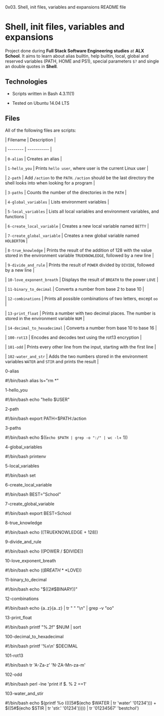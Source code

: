 0x03. Shell, init files, variables and expansions
README file


# Shell, init files, variables and expansions

                


                

Project done during **Full Stack Software Engineering studies** at **ALX School**. It aims to learn about alias builtin, help builtin, local, global and reserved variables (PATH, HOME and PS1), special parameters `$?` and single an double quotes in **Shell**.

                


                

## Technologies

                

* Scripts written in Bash 4.3.11(1)

                

* Tested on Ubuntu 14.04 LTS

                


                

## Files

                

All of the following files are scripts:

                


                

| Filename | Description |

                

| -------- | ----------- |

                

| `0-alias` | Creates an alias |

                

| `1-hello_you` | Prints `hello user`, where user is the current Linux user |

                

| `2-path` | Add `/action` to the `PATH`. `/action` should be the last directory the shell looks into when looking for a program |

                

| `3-paths` | Counts the number of the directories in the `PATH` |

                

| `4-global_variables` | Lists environment variables |

                

| `5-local_variables` | Lists all local variables and environment variables, and functions |

                

| `6-create_local_variable` | Creates a new local variable named `BETTY` |

                

| `7-create_global_variable` | Creates a new global variable named `HOLBERTON` |

                

| `8-true_knowledge` | Prints the result of the addition of 128 with the value stored in the environment variable `TRUEKNOWLEDGE`, followed by a new line |

                

| `9-divide_and_rule` | Prints the result of `POWER` divided by `DIVIDE`, followed by a new line |

                

| `10-love_exponent_breath` | Displays the result of `BREATH` to the power `LOVE` |

                

| `11-binary_to_decimal` | Converts a number from base 2 to base 10 |

                

| `12-combinations` | Prints all possible combinations of two letters, except `oo` |

                

| `13-print_float` | Prints a number with two decimal places. The number is stored in the environment variable `NUM` |

                

| `14-decimal_to_hexadecimal` | Converts a number from base 10 to base 16 |

                

| `100-rot13` | Encodes and decodes text using the rot13 encryption |

                

| `101-odd` | Prints every other line from the input, starting with the first line |

                

| `102-water_and_str` | Adds the two numbers stored in the environment variables `WATER` and `STIR` and prints the result |



0-alias


#!/bin/bash
alias ls="rm *"


1-hello_you


#!/bin/bash
echo "hello $USER"


2-path


#!/bin/bash
export PATH=$PATH:/action


3-paths


#!/bin/bash
echo $((`echo $PATH | grep -o ":/" | wc -l`+ 1))


4-global_variables


#!/bin/bash
printenv


5-local_variables


#!/bin/bash
set


6-create_local_variable


#!/bin/bash
BEST="School"


7-create_global_variable


#!/bin/bash
export BEST=School


8-true_knowledge


#!/bin/bash
echo $(($TRUEKNOWLEDGE + 128))


9-divide_and_rule


#!/bin/bash
echo $(($POWER / $DIVIDE))


10-love_exponent_breath


#!/bin/bash
echo $((BREATH**$LOVE))


11-binary_to_decimal


#!/bin/bash
echo "$((2#$BINARY))"


12-combinations


#!/bin/bash
echo {a..z}{a..z} | tr " " "\n" | grep -v "oo"


13-print_float


#!/bin/bash
printf "%.2f" $NUM | sort


100-decimal_to_hexadecimal


#!/bin/bash
printf '%x\n' $DECIMAL


101-rot13


#!/bin/bash
tr 'A-Za-z' 'N-ZA-Mn-za-m'


102-odd


#!/bin/bash
perl -lne 'print if $. % 2 ==1'


103-water_and_stir


#!/bin/bash
echo $(printf %o $(($((5#$(echo $WATER | tr 'water' '01234'))) + $((5#$(echo $STIR | tr 'stir.' '01234'))))) | tr '01234567' 'bestchol')





